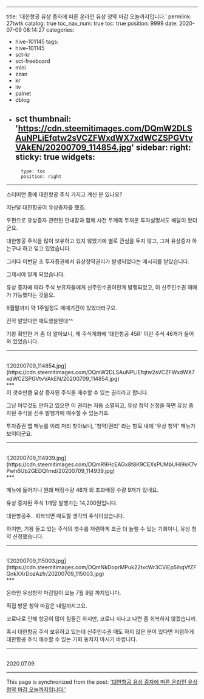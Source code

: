
---
title: '대한항공 유상 증자에 따른 온라인 유상 청약 마감 오늘까지입니다.'
permlink: 27twtk
catalog: true
toc_nav_num: true
toc: true
position: 9999
date: 2020-07-09 08:14:27
categories:
- hive-101145
tags:
- hive-101145
- sct-kr
- sct-freeboard
- mini
- zzan
- kr
- liv
- palnet
- dblog
- sct
thumbnail: 'https://cdn.steemitimages.com/DQmW2DLSAuNPLiEfqtw2sVCZFWxdWX7xdWCZSPGVtvVAkEN/20200709_114854.jpg'
sidebar:
    right:
        sticky: true
widgets:
    -
        type: toc
        position: right
---


스티미언 중에 대한항공 주식 가지고 계신 분 있나요?

지난달 대한항공이 유상증자를 했죠.

우편으로 유상증자 관련된 안내장과 함께 사전 두께의 두꺼운 투자설명서도 배달이 왔더군요.

대한항공 주식을 많이 보유하고 있지 않았기에 별로 관심을 두지 않고, 그저 유상증자 하는구나 하고 잊고 있었습니다.

그러다 이번달 초 투자증권에서 유상청약권리가 발생되었다는 메시지를 받았습니다.

그제서야 알게 되었습니다.

유상 증자에 따라 주식 보유자들에게 신주인수권이란게 발행되었고, 이 신주인수권 매매가 가능했다는 것을요.

6월말까지 약 1주일정도 매매기간이 있었더라구요. 

진작 알았다면 매도했을텐데^^

기왕 확인한 거 좀 더 알아보니, 제 주식계좌에 '대한항공 45R' 이란 주식 46개가 들어와 있었습니다.
<br>
***
<br>
![20200709_114854.jpg](https://cdn.steemitimages.com/DQmW2DLSAuNPLiEfqtw2sVCZFWxdWX7xdWCZSPGVtvVAkEN/20200709_114854.jpg)
<br>
***
<br>
이 갯수만큼 유상 증자된 주식을 매수할 수 있는 권리라고 합니다.

그냥 아무것도 안하고 있으면 이 권리는 자동 소멸되고,  유상 청약 신청을 하면 유상 증자된 주식을  신주 발행가에 매수할 수 있는거죠.

투자증권 앱 메뉴를 이리 저리 찾아보니, '청약/권리' 라는 항목 내에 '유상 청약' 메뉴가 보이더군요.
<br>
***
<br>
![20200709_114939.jpg](https://cdn.steemitimages.com/DQmR9HcEAGx8t8K9CEXsPUMbUHi9kK7vPwh6Ub2GEDQfrnd/20200709_114939.jpg)
<br>
***
<br>

메뉴에 들어가니 원래 배정수량 46개 외 초과배정 수량 9개가 있네요.

유상 증자된 주식 1개당 발행가는 14,200원입니다.

대한항공주.. 회복되면 매도할 생각의 주식이었습니다.

하지만, 기왕 들고 있는 주식의 갯수를 저렴하게 조금 더 늘릴 수 있는 기회이니, 유상 청약 신청했습니다.
<br>
***
<br>
![20200709_115003.jpg](https://cdn.steemitimages.com/DQmNkDoprMPuk22txcWr3CViEp5ihqVfZFGnkXXrDozAzfr/20200709_115003.jpg)
<br>
***
<br>

온라인 유상청약 마감일이 오늘 7월 9일 까지입니다.

직접 방문 청약 마감은 내일까지고요.

코로나로 인해 항공이 많이 힘들긴 하지만, 코로나 지나고 나면 좀 회복하지 않겠습니까.

혹시 대한항공 주식 보유하고 있는데 신주인수권 매도 하지 않은 분이 있다면 저렴하게 대한항공 주식 매수할 수 있는 기회 놓치지 마시기 바랍니다.
<br>
***
<br>
2020.07.09

- - -

This page is synchronized from the post: ['대한항공 유상 증자에 따른 온라인 유상 청약 마감 오늘까지입니다.'](https://steemit.com/@lucky2015/27twtk)

